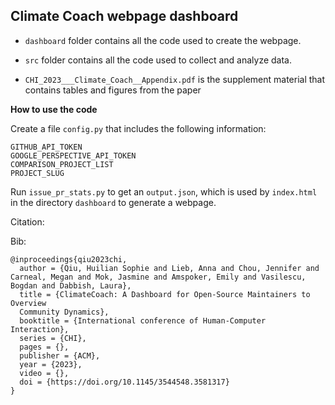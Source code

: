 ## Climate Coach webpage dashboard

- `dashboard` folder contains all the code used to create the webpage.

- `src` folder contains all the code used to collect and analyze data.

- `CHI_2023___Climate_Coach__Appendix.pdf` is the supplement material that contains tables and figures from the paper

**How to use the code**

Create a file `config.py` that includes the following information:

```
GITHUB_API_TOKEN
GOOGLE_PERSPECTIVE_API_TOKEN
COMPARISON_PROJECT_LIST
PROJECT_SLUG
```

Run `issue_pr_stats.py` to get an `output.json`, which is used by `index.html` in the directory `dashboard` to generate a webpage.

Citation: 

Bib:
```
@inproceedings{qiu2023chi,
  author = {Qiu, Huilian Sophie and Lieb, Anna and Chou, Jennifer and Carneal, Megan and Mok, Jasmine and Amspoker, Emily and Vasilescu, Bogdan and Dabbish, Laura},
  title = {ClimateCoach: A Dashboard for Open-Source Maintainers to Overview
  Community Dynamics},
  booktitle = {International conference of Human-Computer Interaction},
  series = {CHI},
  pages = {},
  publisher = {ACM},
  year = {2023},
  video = {},
  doi = {https://doi.org/10.1145/3544548.3581317}
}
```
